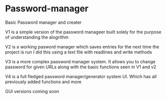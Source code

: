 # Password-manager

Basic Password manager and creater

V1 is a simple version of the password manageer built solely for the purpose of understanding the alogrithm

V2 is a working pasword manager which saves entries for the next time the project is run
     I did this using a text file with readlines and write methods 

V3 is a more complex password manager system. It allows you to change password for given URLs along with the basic functions seen in V1 and v2

V4 is a full fledged password manager/generator system UI. Which has all previously added functions and more

GUI versions coming soon
